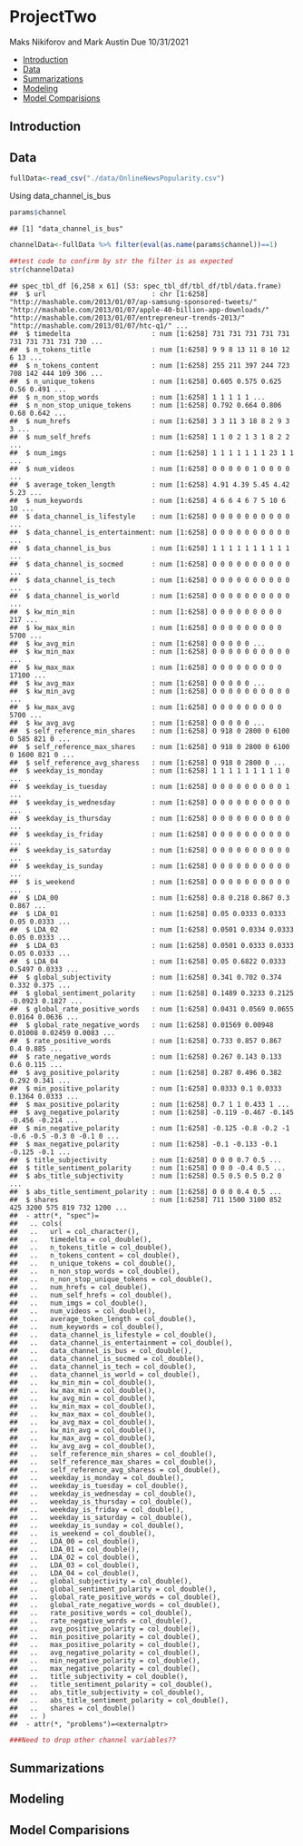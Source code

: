 ProjectTwo
================
Maks Nikiforov and Mark Austin
Due 10/31/2021

-   [Introduction](#introduction)
-   [Data](#data)
-   [Summarizations](#summarizations)
-   [Modeling](#modeling)
-   [Model Comparisions](#model-comparisions)

## Introduction

## Data

``` r
fullData<-read_csv("./data/OnlineNewsPopularity.csv")
```

Using data\_channel\_is\_bus

``` r
params$channel
```

    ## [1] "data_channel_is_bus"

``` r
channelData<-fullData %>% filter(eval(as.name(params$channel))==1) 

##test code to confirm by str the filter is as expected
str(channelData)
```

    ## spec_tbl_df [6,258 x 61] (S3: spec_tbl_df/tbl_df/tbl/data.frame)
    ##  $ url                          : chr [1:6258] "http://mashable.com/2013/01/07/ap-samsung-sponsored-tweets/" "http://mashable.com/2013/01/07/apple-40-billion-app-downloads/" "http://mashable.com/2013/01/07/entrepreneur-trends-2013/" "http://mashable.com/2013/01/07/htc-q1/" ...
    ##  $ timedelta                    : num [1:6258] 731 731 731 731 731 731 731 731 731 730 ...
    ##  $ n_tokens_title               : num [1:6258] 9 9 8 13 11 8 10 12 6 13 ...
    ##  $ n_tokens_content             : num [1:6258] 255 211 397 244 723 708 142 444 109 306 ...
    ##  $ n_unique_tokens              : num [1:6258] 0.605 0.575 0.625 0.56 0.491 ...
    ##  $ n_non_stop_words             : num [1:6258] 1 1 1 1 1 ...
    ##  $ n_non_stop_unique_tokens     : num [1:6258] 0.792 0.664 0.806 0.68 0.642 ...
    ##  $ num_hrefs                    : num [1:6258] 3 3 11 3 18 8 2 9 3 3 ...
    ##  $ num_self_hrefs               : num [1:6258] 1 1 0 2 1 3 1 8 2 2 ...
    ##  $ num_imgs                     : num [1:6258] 1 1 1 1 1 1 1 23 1 1 ...
    ##  $ num_videos                   : num [1:6258] 0 0 0 0 0 1 0 0 0 0 ...
    ##  $ average_token_length         : num [1:6258] 4.91 4.39 5.45 4.42 5.23 ...
    ##  $ num_keywords                 : num [1:6258] 4 6 6 4 6 7 5 10 6 10 ...
    ##  $ data_channel_is_lifestyle    : num [1:6258] 0 0 0 0 0 0 0 0 0 0 ...
    ##  $ data_channel_is_entertainment: num [1:6258] 0 0 0 0 0 0 0 0 0 0 ...
    ##  $ data_channel_is_bus          : num [1:6258] 1 1 1 1 1 1 1 1 1 1 ...
    ##  $ data_channel_is_socmed       : num [1:6258] 0 0 0 0 0 0 0 0 0 0 ...
    ##  $ data_channel_is_tech         : num [1:6258] 0 0 0 0 0 0 0 0 0 0 ...
    ##  $ data_channel_is_world        : num [1:6258] 0 0 0 0 0 0 0 0 0 0 ...
    ##  $ kw_min_min                   : num [1:6258] 0 0 0 0 0 0 0 0 0 217 ...
    ##  $ kw_max_min                   : num [1:6258] 0 0 0 0 0 0 0 0 0 5700 ...
    ##  $ kw_avg_min                   : num [1:6258] 0 0 0 0 0 ...
    ##  $ kw_min_max                   : num [1:6258] 0 0 0 0 0 0 0 0 0 0 ...
    ##  $ kw_max_max                   : num [1:6258] 0 0 0 0 0 0 0 0 0 17100 ...
    ##  $ kw_avg_max                   : num [1:6258] 0 0 0 0 0 ...
    ##  $ kw_min_avg                   : num [1:6258] 0 0 0 0 0 0 0 0 0 0 ...
    ##  $ kw_max_avg                   : num [1:6258] 0 0 0 0 0 0 0 0 0 5700 ...
    ##  $ kw_avg_avg                   : num [1:6258] 0 0 0 0 0 ...
    ##  $ self_reference_min_shares    : num [1:6258] 0 918 0 2800 0 6100 0 585 821 0 ...
    ##  $ self_reference_max_shares    : num [1:6258] 0 918 0 2800 0 6100 0 1600 821 0 ...
    ##  $ self_reference_avg_sharess   : num [1:6258] 0 918 0 2800 0 ...
    ##  $ weekday_is_monday            : num [1:6258] 1 1 1 1 1 1 1 1 1 0 ...
    ##  $ weekday_is_tuesday           : num [1:6258] 0 0 0 0 0 0 0 0 0 1 ...
    ##  $ weekday_is_wednesday         : num [1:6258] 0 0 0 0 0 0 0 0 0 0 ...
    ##  $ weekday_is_thursday          : num [1:6258] 0 0 0 0 0 0 0 0 0 0 ...
    ##  $ weekday_is_friday            : num [1:6258] 0 0 0 0 0 0 0 0 0 0 ...
    ##  $ weekday_is_saturday          : num [1:6258] 0 0 0 0 0 0 0 0 0 0 ...
    ##  $ weekday_is_sunday            : num [1:6258] 0 0 0 0 0 0 0 0 0 0 ...
    ##  $ is_weekend                   : num [1:6258] 0 0 0 0 0 0 0 0 0 0 ...
    ##  $ LDA_00                       : num [1:6258] 0.8 0.218 0.867 0.3 0.867 ...
    ##  $ LDA_01                       : num [1:6258] 0.05 0.0333 0.0333 0.05 0.0333 ...
    ##  $ LDA_02                       : num [1:6258] 0.0501 0.0334 0.0333 0.05 0.0333 ...
    ##  $ LDA_03                       : num [1:6258] 0.0501 0.0333 0.0333 0.05 0.0333 ...
    ##  $ LDA_04                       : num [1:6258] 0.05 0.6822 0.0333 0.5497 0.0333 ...
    ##  $ global_subjectivity          : num [1:6258] 0.341 0.702 0.374 0.332 0.375 ...
    ##  $ global_sentiment_polarity    : num [1:6258] 0.1489 0.3233 0.2125 -0.0923 0.1827 ...
    ##  $ global_rate_positive_words   : num [1:6258] 0.0431 0.0569 0.0655 0.0164 0.0636 ...
    ##  $ global_rate_negative_words   : num [1:6258] 0.01569 0.00948 0.01008 0.02459 0.0083 ...
    ##  $ rate_positive_words          : num [1:6258] 0.733 0.857 0.867 0.4 0.885 ...
    ##  $ rate_negative_words          : num [1:6258] 0.267 0.143 0.133 0.6 0.115 ...
    ##  $ avg_positive_polarity        : num [1:6258] 0.287 0.496 0.382 0.292 0.341 ...
    ##  $ min_positive_polarity        : num [1:6258] 0.0333 0.1 0.0333 0.1364 0.0333 ...
    ##  $ max_positive_polarity        : num [1:6258] 0.7 1 1 0.433 1 ...
    ##  $ avg_negative_polarity        : num [1:6258] -0.119 -0.467 -0.145 -0.456 -0.214 ...
    ##  $ min_negative_polarity        : num [1:6258] -0.125 -0.8 -0.2 -1 -0.6 -0.5 -0.3 0 -0.1 0 ...
    ##  $ max_negative_polarity        : num [1:6258] -0.1 -0.133 -0.1 -0.125 -0.1 ...
    ##  $ title_subjectivity           : num [1:6258] 0 0 0 0.7 0.5 ...
    ##  $ title_sentiment_polarity     : num [1:6258] 0 0 0 -0.4 0.5 ...
    ##  $ abs_title_subjectivity       : num [1:6258] 0.5 0.5 0.5 0.2 0 ...
    ##  $ abs_title_sentiment_polarity : num [1:6258] 0 0 0 0.4 0.5 ...
    ##  $ shares                       : num [1:6258] 711 1500 3100 852 425 3200 575 819 732 1200 ...
    ##  - attr(*, "spec")=
    ##   .. cols(
    ##   ..   url = col_character(),
    ##   ..   timedelta = col_double(),
    ##   ..   n_tokens_title = col_double(),
    ##   ..   n_tokens_content = col_double(),
    ##   ..   n_unique_tokens = col_double(),
    ##   ..   n_non_stop_words = col_double(),
    ##   ..   n_non_stop_unique_tokens = col_double(),
    ##   ..   num_hrefs = col_double(),
    ##   ..   num_self_hrefs = col_double(),
    ##   ..   num_imgs = col_double(),
    ##   ..   num_videos = col_double(),
    ##   ..   average_token_length = col_double(),
    ##   ..   num_keywords = col_double(),
    ##   ..   data_channel_is_lifestyle = col_double(),
    ##   ..   data_channel_is_entertainment = col_double(),
    ##   ..   data_channel_is_bus = col_double(),
    ##   ..   data_channel_is_socmed = col_double(),
    ##   ..   data_channel_is_tech = col_double(),
    ##   ..   data_channel_is_world = col_double(),
    ##   ..   kw_min_min = col_double(),
    ##   ..   kw_max_min = col_double(),
    ##   ..   kw_avg_min = col_double(),
    ##   ..   kw_min_max = col_double(),
    ##   ..   kw_max_max = col_double(),
    ##   ..   kw_avg_max = col_double(),
    ##   ..   kw_min_avg = col_double(),
    ##   ..   kw_max_avg = col_double(),
    ##   ..   kw_avg_avg = col_double(),
    ##   ..   self_reference_min_shares = col_double(),
    ##   ..   self_reference_max_shares = col_double(),
    ##   ..   self_reference_avg_sharess = col_double(),
    ##   ..   weekday_is_monday = col_double(),
    ##   ..   weekday_is_tuesday = col_double(),
    ##   ..   weekday_is_wednesday = col_double(),
    ##   ..   weekday_is_thursday = col_double(),
    ##   ..   weekday_is_friday = col_double(),
    ##   ..   weekday_is_saturday = col_double(),
    ##   ..   weekday_is_sunday = col_double(),
    ##   ..   is_weekend = col_double(),
    ##   ..   LDA_00 = col_double(),
    ##   ..   LDA_01 = col_double(),
    ##   ..   LDA_02 = col_double(),
    ##   ..   LDA_03 = col_double(),
    ##   ..   LDA_04 = col_double(),
    ##   ..   global_subjectivity = col_double(),
    ##   ..   global_sentiment_polarity = col_double(),
    ##   ..   global_rate_positive_words = col_double(),
    ##   ..   global_rate_negative_words = col_double(),
    ##   ..   rate_positive_words = col_double(),
    ##   ..   rate_negative_words = col_double(),
    ##   ..   avg_positive_polarity = col_double(),
    ##   ..   min_positive_polarity = col_double(),
    ##   ..   max_positive_polarity = col_double(),
    ##   ..   avg_negative_polarity = col_double(),
    ##   ..   min_negative_polarity = col_double(),
    ##   ..   max_negative_polarity = col_double(),
    ##   ..   title_subjectivity = col_double(),
    ##   ..   title_sentiment_polarity = col_double(),
    ##   ..   abs_title_subjectivity = col_double(),
    ##   ..   abs_title_sentiment_polarity = col_double(),
    ##   ..   shares = col_double()
    ##   .. )
    ##  - attr(*, "problems")=<externalptr>

``` r
###Need to drop other channel variables??
```

## Summarizations

## Modeling

## Model Comparisions
